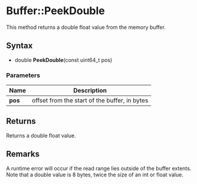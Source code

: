 # Buffer::PeekDouble #
This method returns a double float value from the memory buffer.

## Syntax ##
- double **PeekDouble**(const uint64_t pos)

### Parameters ###
| Name | Description |
| ----- | ----- |
| **pos** | offset from the start of the buffer, in bytes |

## Returns ##
Returns a double float value.

## Remarks ##
A runtime error will occur if the read range lies outside of the buffer extents. Note that a double value is 8 bytes, twice the size of an int or float value.